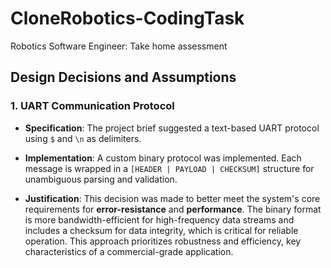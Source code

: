 # CloneRobotics-CodingTask
Robotics Software Engineer: Take home assessment

## Design Decisions and Assumptions

### 1. UART Communication Protocol
- **Specification**: The project brief suggested a text-based UART protocol using `$` and `\n` as delimiters.

- **Implementation**: A custom binary protocol was implemented. Each message is wrapped in a `[HEADER | PAYLOAD | CHECKSUM]` structure for unambiguous parsing and validation.

- **Justification**: This decision was made to better meet the system's core requirements for __error-resistance__ and __performance__. The binary format is more bandwidth-efficient for high-frequency data streams and includes a checksum for data integrity, which is critical for reliable operation. This approach prioritizes robustness and efficiency, key characteristics of a commercial-grade application.